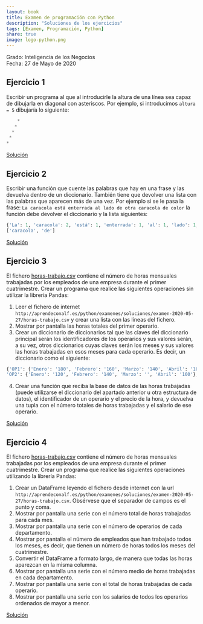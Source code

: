```yaml
---
layout: book
title: Examen de programación con Python
description: "Soluciones de los ejercicios"
tags: [Examen, Programación, Python]
share: true
image: logo-python.png
---
```


Grado: Inteligencia de los Negocios  
Fecha: 27 de Mayo de 2020

## Ejercicio 1

Escribir un programa al que al introducirle la altura de una línea sea capaz de dibujarla en diagonal con asteriscos. Por ejemplo, si introducimos `altura = 5` dibujaría lo siguiente:

```python
    *
   *
  *
 *
*
```

<a href="https://colab.research.google.com/github/asalber/asalber.github.io/blob/master/python/examenes/soluciones/examen-2020-05-27/ejercicio1.ipynb" class="btn btn-info" target="_blank">Solución</a>

## Ejercicio 2

Escribir una función que cuente las palabras que hay en una frase y las devuelva dentro de un diccionario. También tiene que devolver una lista con las palabras que aparecen más de una vez. Por ejemplo si se le pasa la frase: `La caracola está enterrada al lado de otra caracola de color` la función debe devolver el diccionario y la lista siguientes:

```python
{'La': 1, 'caracola': 2, 'está': 1, 'enterrada': 1, 'al': 1, 'lado': 1, 'de': 2, 'otra': 1, 'color': 1}
['caracola', 'de']
```

<a href="https://colab.research.google.com/github/asalber/asalber.github.io/blob/master/python/examenes/soluciones/examen-2020-05-27/ejercicio2.ipynb" class="btn btn-info" target="_blank">Solución</a>

## Ejercicio 3
El fichero [horas-trabajo.csv](http://aprendeconalf.es/python/examenes/soluciones/examen-2020-05-27/horas-trabajo.csv) contiene el número de horas mensuales trabajadas por los empleados de una empresa durante el primer cuatrimestre. Crear un programa que realice las siguientes operaciones sin utilizar la librería Pandas:

1. Leer el fichero de internet `http://aprendeconalf.es/python/examenes/soluciones/examen-2020-05-27/horas-trabajo.csv` y crear una lista con las líneas del fichero.
2. Mostrar por pantalla las horas totales del primer operario.
3. Crear un diccionario de diccionarios tal que las claves del diccionario principal serán los identificadores de los operarios y sus valores serán, a su vez, otros diccionarios cuyas claves serán los meses y sus valores las horas trabajadas en esos meses para cada operario. Es decir, un diccionario como el siguiente:

```python
{'OP1': {'Enero': '180', 'Febrero': '160', 'Marzo': '140', 'Abril': '180'},
'OP2': {'Enero': '120', 'Febrero': '140', 'Marzo': '', 'Abril': '100'}, ... }
```

4. Crear una función que reciba la base de datos de las horas trabajadas (puede utilizarse el diccionario del apartado anterior u otra estructura de datos), el identificador de un operario y el precio de la hora, y devuelva una tupla con el número totales de horas trabajadas y el salario de ese operario.

<a href="https://colab.research.google.com/github/asalber/asalber.github.io/blob/master/python/examenes/soluciones/examen-2020-05-27/ejercicio3.ipynb" class="btn btn-info" target="_blank">Solución</a>

## Ejercicio 4

El fichero [horas-trabajo.csv](http://aprendeconalf.es/python/examenes/soluciones/examen-2020-05-27/horas-trabajo.csv) contiene el número de horas mensuales trabajadas por los empleados de una empresa durante el primer cuatrimestre. Crear un programa que realice las siguientes operaciones utilizando la librería Pandas:

1. Crear un DataFrame leyendo el fichero desde internet con la url `http://aprendeconalf.es/python/examenes/soluciones/examen-2020-05-27/horas-trabajo.csv`. Obsérvese que el separador de campos es el punto y coma.
2. Mostrar por pantalla una serie con el número total de horas trabajadas para cada mes.
3. Mostrar por pantalla una serie con el número de operarios de cada departamento.
4. Mostrar por pantalla el número de empleados que han trabajado todos los meses, es decir, que tienen un número de horas todos los meses del cuatrimestre.
5. Convertir el DataFrame a formato largo, de manera que todas las horas aparezcan en la misma columna.
6. Mostrar por pantalla una serie con el número medio de horas trabajadas en cada departamento.
7. Mostrar por pantalla una serie con el total de horas trabajadas de cada operario.
8. Mostrar por pantalla una serie con los salarios de todos los operarios ordenados de mayor a menor.

<a href="https://colab.research.google.com/github/asalber/asalber.github.io/blob/master/python/examenes/soluciones/examen-2020-05-27/ejercicio4.ipynb" class="btn btn-info" target="_blank">Solución</a>